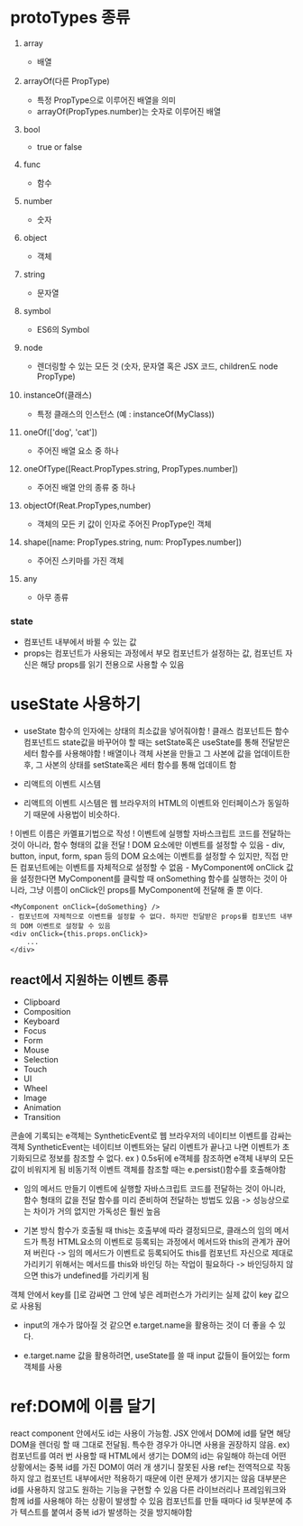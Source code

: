 # protoTypes 종류
1. array
    - 배열

2. arrayOf(다른 PropType)
    - 특정 PropType으로 이루어진 배열을 의미
    - arrayOf(PropTypes.number)는 숫자로 이루어진 배열

3. bool
    - true or false

4. func
    - 함수

5. number
    - 숫자

6. object
    - 객체

7. string
    - 문자열

8. symbol
    - ES6의 Symbol

9. node
    - 렌더링할 수 있는 모든 것
    (숫자, 문자열 혹은 JSX 코드, children도 node PropType)

10. instanceOf(클래스)
    - 특정 클래스의 인스턴스 (예 : instanceOf(MyClass))

11. oneOf(['dog', 'cat'])
    - 주어진 배열 요소 중 하나

12. oneOfType([React.PropTypes.string, PropTypes.number])
    - 주어진 배열 안의 종류 중 하나

13. objectOf(Reat.PropTypes,number)
    - 객체의 모든 키 값이 인자로 주어진 PropType인 객체

14. shape([name: PropTypes.string, num: PropTypes.number])
    - 주어진 스키마를 가진 객체

15. any
    - 아무 종류

### state
- 컴포넌트 내부에서 바뀔 수 있는 값
- props는 컴포넌트가 사용되는 과정에서 부모 컴포넌트가 설정하는 값, 컴포넌트 자신은 해당 props를 읽기 전용으로 사용할 수 있음

# useState 사용하기
- useState 함수의 인자에는 상태의 최소값을 넣어줘야함
! 클래스 컴포넌트든 함수 컴포넌트드 state값을 바꾸어야 할 때는 setState혹은 useState를 통해 전달받은 세터 함수를 사용해야함
! 배열이나 객체 사본을 만들고 그 사본에 값을 업데이트한 후, 그 사본의 상태를 setState혹은 세터 함수를 통해 업데이트 함

* 리액트의 이벤트 시스템
- 리액트의 이벤트 시스템은 웹 브라우저의 HTML의 이벤트와 인터페이스가 동일하기 때문에 사용법이 비슷하다.

! 이벤트 이름은 카멜표기법으로 작성
! 이벤트에 실행할 자바스크립트 코드를 전달하는 것이 아니라, 함수 형태의 값을 전달
! DOM 요소에만 이벤트를 설정할 수 있음
    - div, button, input, form, span 등의 DOM 요소에는 이벤트를 설정할 수 있지만, 직접 만든 컴포넌트에는 이벤트를 자체적으로 설정할 수 없음
    - MyComponent에 onClick 값을 설정한다면 MyComponent를 클릭할 때 onSomething 함수를 실행하는 것이 아니라, 그냥 이름이 onClick인 props를 MyComponent에 전달해 줄 뿐 이다.

    <MyComponent onClick={doSomething} />
    - 컴포넌트에 자체적으로 이벤트를 설정할 수 없다. 하지만 전달받은 props를 컴포넌트 내부의 DOM 이벤트로 설정할 수 있음
    <div onClick={this.props.onClick}>
        ...
    </div>

## react에서 지원하는 이벤트 종류
- Clipboard
- Composition
- Keyboard
- Focus
- Form
- Mouse
- Selection
- Touch
- UI
- Wheel
- Image
- Animation
- Transition

콘솔에 기록되는 e객체는 SyntheticEvent로 웹 브라우저의 네이티브 이벤트를 감싸는 객체
SyntheticEvent는 네이티브 이벤트와는 달리 이벤트가 끝나고 나면 이벤트가 초기화되므로 정보를 참조할 수 없다.
ex ) 0.5s뒤에 e객체를 참조하면 e객체 내부의 모든 값이 비워지게 됨
비동기적 이벤트 객체를 참조할 때는 e.persist()함수를 호출해야함

* 임의 메서드 만들기
이벤트에 실행할 자바스크립트 코드를 전달하는 것이 아니라, 함수 형태의 값을 전달
함수를 미리 준비하여 전달하는 방법도 있음
-> 성능상으로는 차이가 거의 없지만 가독성은 훨씬 높음

- 기본 방식
함수가 호출될 때 this는 호출부에 따라 결정되므로, 클래스의 임의 메서드가 특정 HTML요소의 이벤트로 등록되는 과정에서 메서드와 this의 관계가 끊어져 버린다
-> 임의 메서드가 이벤트로 등록되어도 this를 컴포넌트 자신으로 제대로 가리키기 위해서는 메서드를 this와 바인딩 하는 작업이 필요하다
-> 바인딩하지 않으면 this가 undefined를 가리키게 됨

객체 안에서 key를 []로 감싸면 그 안에 넣은 레퍼런스가 가리키는 실제 값이 key 값으로 사용됨

- input의 개수가 많아질 것 같으면 e.target.name을 활용하는 것이 더 좋을 수 있다.

- e.target.name 값을 활용하려면, useState를 쓸 때 input 값들이 들어있는 form객체를 사용

# ref:DOM에 이름 달기
react component 안에서도 id는 사용이 가능함. 
JSX 안에서 DOM에 id를 달면 해당 DOM을 렌더링 할 때 그대로 전달됨. 
특수한 경우가 아니면 사용을 권장하지 않음.
ex) 컴포넌트를 여러 번 사용할 때
HTML에서 생기는 DOM의 id는 유일해야 하는데 어떤 상황에서는 중복 id를 가진 DOM이 여러 개 생기니 잘못된 사용
ref는 전역적으로 작동하지 않고 컴포넌트 내부에서만 적용하기 때문에 이런 문제가 생기지는 않음
대부분은 id를 사용하지 않고도 원하는 기능을 구현할 수 있음
다른 라이브러리나 프레임워크와 함께 id를 사용해야 하는 상황이 발생할 수 있음
컴포넌트를 만들 때마다 id 뒷부분에 추가 텍스트를 붙여서 중복 id가 발생하는 것을 방지해야함

